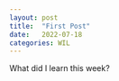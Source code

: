 ```yaml
---
layout: post
title:  "First Post"
date:   2022-07-18
categories: WIL
---
```


What did I learn this week?
